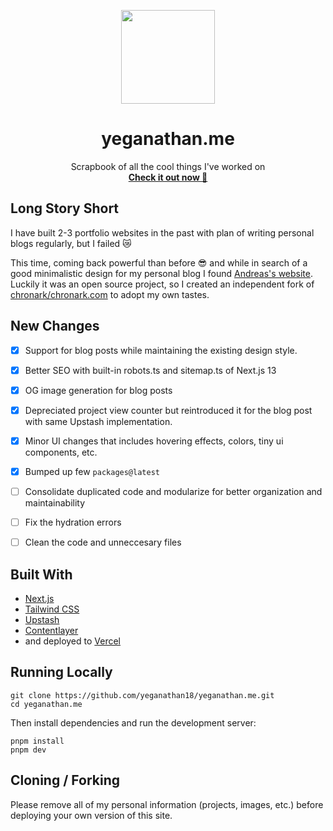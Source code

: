 <p align="center">
<img width="150" src="https://user-images.githubusercontent.com/63534555/235374507-184004d2-c9b2-4ec5-815f-3f05b9189b14.png"/>
<h1 align="center"><b>yeganathan.me</b></h1>
<p align="center">
     Scrapbook of all the cool things I've worked on
    <br />
    <a href="https://yeganathan.me"><strong>Check it out now 🍊</strong></a>
  </p>
</p>


## Long Story Short

I have built 2-3 portfolio websites in the past with plan of writing personal blogs regularly, but I failed 😿

This time, coming back powerful than before 😎 and while in search of a good minimalistic design for my personal blog I found [Andreas's website](https://twitter/chronark_). Luckily it was an open source project, so I created an independent fork of [chronark/chronark.com](https://github.com/chronark) to adopt my own tastes.

## New Changes

- [x] Support for blog posts while maintaining the existing design style.
- [x] Better SEO with built-in robots.ts and sitemap.ts of Next.js 13
- [x] OG image generation for blog posts
- [x] Depreciated project view counter but reintroduced it for the blog post with same Upstash implementation.
- [x] Minor UI changes that includes hovering effects, colors, tiny ui components, etc.
- [x] Bumped up few `packages@latest`
- [ ] Consolidate duplicated code and modularize for better organization and maintainability
- [ ] Fix the hydration errors
- [ ] Clean the code and unneccesary files


## Built With
    
- [Next.js](https://nextjs.org/)
- [Tailwind CSS](https://tailwindcss.com/)
- [Upstash](https://upstash.com?ref=chronark.com)
- [Contentlayer](https://www.contentlayer.dev/) 
- and deployed to [Vercel](https://vercel.com/)


## Running Locally

```sh-session
git clone https://github.com/yeganathan18/yeganathan.me.git
cd yeganathan.me
```


Then install dependencies and run the development server:
```sh-session
pnpm install
pnpm dev
```

## Cloning / Forking

Please remove all of my personal information (projects, images, etc.) before deploying your own version of this site.
